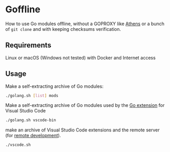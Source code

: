 # Goffline

How to use Go modules offline, without a GOPROXY like [Athens](https://github.com/gomods/athens) or a bunch of `git clone` and with keeping checksums verification.

## Requirements

Linux or macOS (Windows not tested) with Docker and Internet access

## Usage

Make a self-extracting archive of Go modules:

```bash
./golang.sh [list] mods
```

Make a self-extracting archive of Go modules used by the [Go extension](https://marketplace.visualstudio.com/items?itemName=golang.go) for Visual Studio Code

```bash
./golang.sh vscode-bin
```

make an archive of Visual Studio Code extensions and the remote server (for [remote development](https://code.visualstudio.com/docs/remote/remote-overview)).

```bash
./vscode.sh
```
